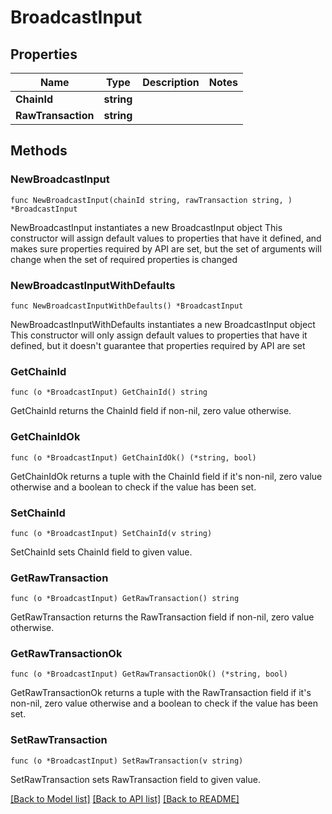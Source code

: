 # BroadcastInput

## Properties

Name | Type | Description | Notes
------------ | ------------- | ------------- | -------------
**ChainId** | **string** |  | 
**RawTransaction** | **string** |  | 

## Methods

### NewBroadcastInput

`func NewBroadcastInput(chainId string, rawTransaction string, ) *BroadcastInput`

NewBroadcastInput instantiates a new BroadcastInput object
This constructor will assign default values to properties that have it defined,
and makes sure properties required by API are set, but the set of arguments
will change when the set of required properties is changed

### NewBroadcastInputWithDefaults

`func NewBroadcastInputWithDefaults() *BroadcastInput`

NewBroadcastInputWithDefaults instantiates a new BroadcastInput object
This constructor will only assign default values to properties that have it defined,
but it doesn't guarantee that properties required by API are set

### GetChainId

`func (o *BroadcastInput) GetChainId() string`

GetChainId returns the ChainId field if non-nil, zero value otherwise.

### GetChainIdOk

`func (o *BroadcastInput) GetChainIdOk() (*string, bool)`

GetChainIdOk returns a tuple with the ChainId field if it's non-nil, zero value otherwise
and a boolean to check if the value has been set.

### SetChainId

`func (o *BroadcastInput) SetChainId(v string)`

SetChainId sets ChainId field to given value.


### GetRawTransaction

`func (o *BroadcastInput) GetRawTransaction() string`

GetRawTransaction returns the RawTransaction field if non-nil, zero value otherwise.

### GetRawTransactionOk

`func (o *BroadcastInput) GetRawTransactionOk() (*string, bool)`

GetRawTransactionOk returns a tuple with the RawTransaction field if it's non-nil, zero value otherwise
and a boolean to check if the value has been set.

### SetRawTransaction

`func (o *BroadcastInput) SetRawTransaction(v string)`

SetRawTransaction sets RawTransaction field to given value.



[[Back to Model list]](../README.md#documentation-for-models) [[Back to API list]](../README.md#documentation-for-api-endpoints) [[Back to README]](../README.md)


